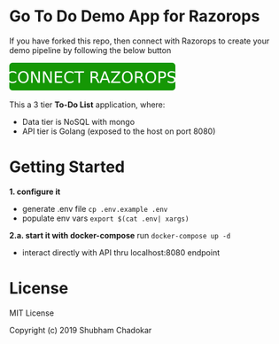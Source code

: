 # Go To Do Demo App for Razorops

If you have forked this repo, then connect with Razorops to create your demo pipeline by following the below button

[![Connect](https://github.com/razorops-public/images/blob/main/connect_with_github.svg)](https://dashboard.razorops.com/get-github-installation-link-for-org)


This a 3 tier **To-Do List** application,  where: 

- Data tier is NoSQL with mongo
- API tier is Golang (exposed to the host on port 8080)

# Getting Started

**1. configure it**

- generate .env file `cp .env.example .env`
- populate env vars `export $(cat .env| xargs)`

**2.a. start it with docker-compose** run `docker-compose up -d` 
- interact directly with API thru localhost:8080 endpoint

# License

MIT License

Copyright (c) 2019 Shubham Chadokar
